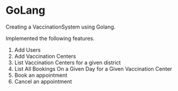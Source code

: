 # GoLang
Creating a VaccinationSystem using Golang.

Implemented the following features.
1. Add Users
2. Add Vaccination Centers
3. List Vaccination Centers for a given district
4. List All Bookings On a Given Day for a Given Vaccination Center
5. Book an appointment
6. Cancel an appointment
